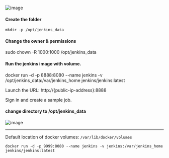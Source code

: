 

![image](https://user-images.githubusercontent.com/24622526/147898562-f221007e-6ec7-4fff-af1e-707e1fc8b8e0.png)



#### Create the folder

    mkdir -p /opt/jenkins_data

#### Change the owner & permissions

  sudo chown -R 1000:1000 /opt/jenkins_data

#### Run the jenkins image with volume.

  docker run -d -p 8888:8080 --name jenkins -v /opt/jenkins_data:/var/jenkins_home jenkins/jenkins:latest
  
  Launch the URL: http://{public-ip-address}:8888
  
  Sign in and create a sample job.
  
#### change directory to /opt/jenkins_data

![image](https://user-images.githubusercontent.com/24622526/44097908-5deec7f2-9fce-11e8-96d4-c6c4e073c654.png)


----------------



Default location of docker volumes: `/var/lib/docker/volumes`

`docker run -d -p 9999:8080 --name jenkins -v jenkins:/var/jenkins_home jenkins/jenkins:latest`

